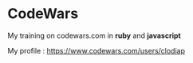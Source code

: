 # CodeWars

My training on codewars.com in **ruby** and **javascript**

My profile : <https://www.codewars.com/users/clodiap>
